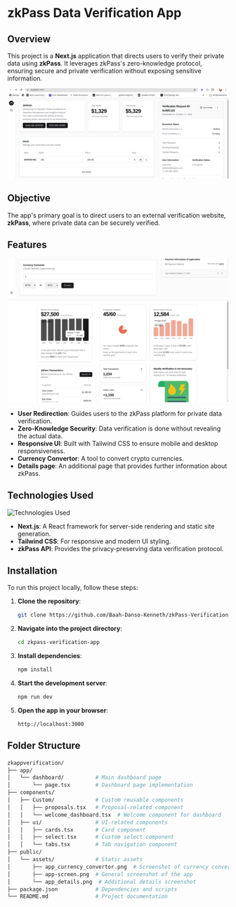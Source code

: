 # zkPass Data Verification App

## Overview

This project is a **Next.js** application that directs users to verify their private data using **zkPass**. It leverages zkPass's zero-knowledge protocol, ensuring secure and private verification without exposing sensitive information.

![App Screenshot](./public/assets/app-screen.png)

## Objective

The app's primary goal is to direct users to an external verification website, **zkPass**, where private data can be securely verified.

## Features

![Currency Convertor](./public/assets/app_currency_convertor.png)
![Additional Details](./public/assets/app_details.png)

- **User Redirection**: Guides users to the zkPass platform for private data verification.
- **Zero-Knowledge Security**: Data verification is done without revealing the actual data.
- **Responsive UI**: Built with Tailwind CSS to ensure mobile and desktop responsiveness.
- **Currency Convertor**: A tool to convert crypto currencies.
- **Details page**: An additional page that provides further information about zkPass.

## Technologies Used

![Technologies Used](./public/assets/tech-stack.png)

- **Next.js**: A React framework for server-side rendering and static site generation.
- **Tailwind CSS**: For responsive and modern UI styling.
- **zkPass API**: Provides the privacy-preserving data verification protocol.

## Installation

To run this project locally, follow these steps:

1. **Clone the repository**:
    ```bash
    git clone https://github.com/Baah-Danso-Kenneth/zkPass-Verification-App/
    ```

2. **Navigate into the project directory**:
    ```bash
    cd zkpass-verification-app
    ```

3. **Install dependencies**:
    ```bash
    npm install
    ```

4. **Start the development server**:
    ```bash
    npm run dev
    ```

5. **Open the app in your browser**:
    ```
    http://localhost:3000
    ```

## Folder Structure

```bash
zkappverification/
├── app/
│   └── dashboard/          # Main dashboard page
│       └── page.tsx        # Dashboard page implementation
├── components/
│   ├── Custom/             # Custom reusable components
│   │   ├── proposals.tsx   # Proposal-related component
│   │   └── welcome_dashboard.tsx  # Welcome component for dashboard
│   ├── ui/                 # UI-related components
│   │   ├── cards.tsx       # Card component
│   │   ├── select.tsx      # Custom select component
│   │   └── tabs.tsx        # Tab navigation component
├── public/
│   └── assets/             # Static assets
│       ├── app_currency_convertor.png  # Screenshot of currency converter
│       ├── app-screen.png  # General screenshot of the app
│       └── app_details.png  # Additional details screenshot
├── package.json            # Dependencies and scripts
└── README.md               # Project documentation
